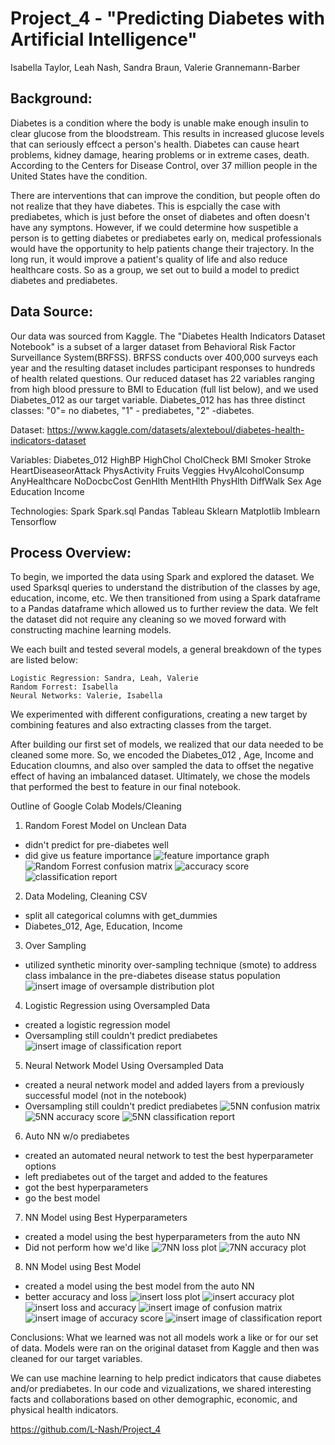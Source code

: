 # Project_4  - "Predicting Diabetes with Artificial Intelligence"
Isabella Taylor, Leah Nash, Sandra Braun, Valerie Grannemann-Barber

## Background:
Diabetes is a condition where the body is unable make enough insulin to clear glucose from the bloodstream. This results in increased glucose levels that can seriously effcect a person's health. Diabetes can cause heart problems, kidney damage, hearing problems or in extreme cases, death.  According to the Centers for Disease Control, over 37 million people in the United States have the condition.

There are interventions that can improve the condition, but people often do not realize that they have diabetes. This is espcially the case with prediabetes, which is just before the onset of diabetes and often doesn't have any symptons.  However, if we could determine how suspetible a person is to getting diabetes or prediabetes early on, medical professionals would have the opportunity to help patients change their trajectory. In the long run, it would improve a patient's quality of life and also reduce healthcare costs. So as a group, we set out to build a model to predict diabetes and prediabetes.


## Data Source: 
Our data was sourced from Kaggle. The "Diabetes Health Indicators Dataset Notebook" is a subset of a larger dataset from Behavioral Risk Factor Surveillance System(BRFSS). BRFSS conducts over 400,000 surveys each year and the resulting dataset includes participant responses to hundreds of health related questions.  Our reduced dataset has 22 variables ranging from high blood pressure to BMI to Education (full list below), and we used Diabetes_012 as our target variable. Diabetes_012 has has three distinct classes: "0"= no diabetes, "1" - prediabetes, "2" -diabetes. 

Dataset: https://www.kaggle.com/datasets/alexteboul/diabetes-health-indicators-dataset

Variables:
Diabetes_012
HighBP
HighChol
CholCheck
BMI
Smoker
Stroke
HeartDiseaseorAttack
PhysActivity
Fruits
Veggies
HvyAlcoholConsump
AnyHealthcare
NoDocbcCost
GenHlth
MentHlth
PhysHlth
DiffWalk
Sex
Age
Education
Income

 

Technologies:
Spark
Spark.sql
Pandas
Tableau
Sklearn 
Matplotlib
Imblearn
Tensorflow




## Process Overview:
To begin, we imported the data using Spark and explored the dataset.  We used Sparksql queries to understand the distribution of the classes by age, education, income, etc. We then transitioned from using a Spark dataframe to a Pandas dataframe which allowed us to further review the data. We felt the dataset did not require any cleaning so we moved forward with constructing machine learning models. 

We each built and tested several models, a general breakdown of the types are listed below:

    Logistic Regression: Sandra, Leah, Valerie
    Random Forrest: Isabella
    Neural Networks: Valerie, Isabella

We experimented with different configurations, creating a new target by combining features and also extracting classes from the target. 
   
After building our first set of models, we realized that our data needed to be cleaned some more. So, we encoded the Diabetes_012 , Age, Income and Education cloumns, and also over sampled the data to offset the negative effect of having an imbalanced dataset. Ultimately, we chose the models that performed the best to feature in our final notebook. 


Outline of Google Colab Models/Cleaning

1. Random Forest Model on Unclean Data
- didn't predict for pre-diabetes well
- did give us feature importance
![feature importance graph](/Project_4/Images/FeagureImportances.png)
![Random Forrest confusion matrix](/Project_4/Images/RandomForrestCofusion.png)
![accuracy score](/Project_4/Images/RFAccuracy.png)
![classification report](/Project_4/Images/RFclassificaton.png)

2. Data Modeling, Cleaning CSV
- split all categorical columns with get_dummies
- Diabetes_012, Age, Education, Income


3. Over Sampling
- utilized synthetic minority over-sampling technique (smote) to address class
imbalance in the pre-diabetes disease status population
![insert image of oversample distribution plot]()


4. Logistic Regression using Oversampled Data
- created a logistic regression model 
- Oversampling still couldn't predict prediabetes
![insert image of classification report]()

5. Neural Network Model Using Oversampled Data
- created a neural network model and added layers from
a previously successful model (not in the notebook)
- Oversampling still couldn't predict prediabetes
![5NN confusion matrix](/Project_4/Images/image.png)
![5NN accuracy score](/Project_4/Images/5NN_accuracty.png)
![5NN classification report](/Project_4/Images/5NN_classification.png)

6. Auto NN w/o prediabetes
- created an automated neural network to test the best hyperparameter options
- left prediabetes out of the target and added to the features
- got the best hyperparameters
- go the best model

7. NN Model using Best Hyperparameters
- created a model using the best hyperparameters from the auto NN
- Did not perform how we'd like
![7NN loss plot](/Project_4/Images/7NN_loss_plot.png)
![7NN accuracy plot](/Project_4/Images/7NN_acc_plot.png)


8. NN Model using Best Model
- created a model using the best model from the auto NN
- better accuracy and loss
![insert loss plot]()
![insert accuracy plot]()
![insert loss and accuracy]()
![insert image of confusion matrix]()
![insert image of accuracy score]()
![insert image of classification report]() 


Conclusions:
What we learned was not all models work a like or for our set of data. Models were ran on the original dataset from Kaggle
and then was cleaned for our target variables.

We can use machine learning to help predict indicators that cause 
diabetes and/or prediabetes.  In our code and vizualizations, we shared interesting
facts and collaborations based on other demographic, economic, and physical health indicators.

https://github.com/L-Nash/Project_4